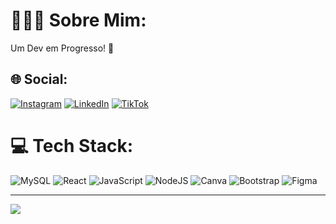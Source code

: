 # 👨🏻‍💻 Sobre Mim:
Um Dev em Progresso! 🤖


## 🌐 Social:
[![Instagram](https://img.shields.io/badge/Instagram-%23E4405F.svg?logo=Instagram&logoColor=white)](https://instagram.com/vsantos____) [![LinkedIn](https://img.shields.io/badge/LinkedIn-%230077B5.svg?logo=linkedin&logoColor=white)](https://linkedin.com/in/vsantus) [![TikTok](https://img.shields.io/badge/TikTok-%23000000.svg?logo=TikTok&logoColor=white)](https://tiktok.com/@devsantos_) 

# 💻 Tech Stack:
![MySQL](https://img.shields.io/badge/mysql-4479A1.svg?style=flat&logo=mysql&logoColor=white) ![React](https://img.shields.io/badge/react-%2320232a.svg?style=flat&logo=react&logoColor=%2361DAFB) ![JavaScript](https://img.shields.io/badge/javascript-%23323330.svg?style=flat&logo=javascript&logoColor=%23F7DF1E) ![NodeJS](https://img.shields.io/badge/node.js-6DA55F?style=flat&logo=node.js&logoColor=white) ![Canva](https://img.shields.io/badge/Canva-%2300C4CC.svg?style=flat&logo=Canva&logoColor=white)  ![Bootstrap](https://img.shields.io/badge/bootstrap-%238511FA.svg?style=flat&logo=bootstrap&logoColor=white) ![Figma](https://img.shields.io/badge/figma-%23F24E1E.svg?style=flat&logo=figma&logoColor=white)

---
[![](https://visitcount.itsvg.in/api?id=vsantus&icon=0&color=0)](https://visitcount.itsvg.in)

<!-- Proudly created with GPRM ( https://gprm.itsvg.in ) -->
